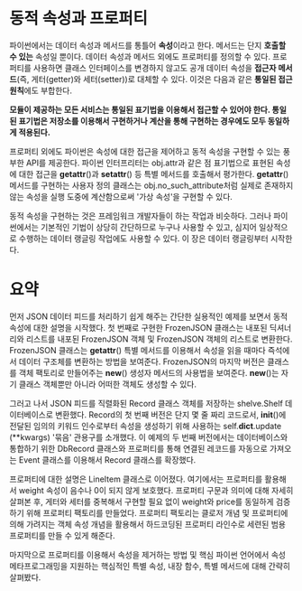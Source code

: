 # 동적 속성과 프로퍼티

파이썬에서는 데이터 속성과 메서드를 통틀어 **속성**이라고 한다. 메서드는 단지 **호출할 수 있는** 속성일 뿐이다. 데이터 속성과 메서드 외에도 프로퍼티를 정의할 수 있다. 프로퍼티를 사용하면 클래스 인터페이스를 변경하지 않고도 공개 데이터 속성을 **접근자 메서드**(즉, 게터(getter)와 세터(setter))로 대체할 수 있다. 이것은 다음과 같은 **통일된 접근 원칙**에도 부합한다.

**모듈이 제공하는 모든 서비스는 통일된 표기법을 이용해서 접근할 수 있어야 한다. 통일된 표기법은 저장소를 이용해서 구현하거나 계산을 통해 구현하는 경우에도 모두 동일하게 적용된다.**

프로퍼티 외에도 파이썬은 속성에 대한 접근을 제어하고 동적 속성을 구현할 수 있는 풍부한 API를 제공한다. 파이썬 인터프리터는 obj.attr과 같은 점 표기법으로 표현된 속성에 대한 접근을 __getattr__()과 __setattr__() 등 특별 메서드를 호출해서 평가한다. __getattr__() 메서드를 구현하는 사용자 정의 클래스는 obj.no_such_attribute처럼 실제로 존재하지 않는 속성을 실행 도중에 계산함으로써 '가상 속성'을 구현할 수 있다.

동적 속성을 구현하는 것은 프레임워크 개발자들이 하는 작업과 비슷하다. 그러나 파이썬에서는 기본적인 기법이 상당히 간단하므로 누구나 사용할 수 있고, 심지어 일상적으로 수행하는 데이터 랭글링 작업에도 사용할 수 있다. 이 장은 데이터 랭글링부터 시작한다.

# 요약

먼저 JSON 데이터 피드를 처리하기 쉽게 해주는 간단한 실용적인 예제를 보면서 동적 속성에 대한 설명을 시작했다. 첫 번째로 구현한 FrozenJSON 클래스는 내포된 딕셔너리와 리스트를 내포된 FrozenJSON 객체 및 FrozenJSON 객체의 리스트로 변환한다. FrozenJSON 클래스는 __getattr__() 특별 메서드를 이용해서 속성을 읽을 때마다 즉석에서 데이터 구조체를 변환하는 방법을 보여준다. FrozenJSON의 마지막 버전은 클래스를 객체 팩토리로 만들어주는 __new__() 생성자 메서드의 사용법을 보여준다. __new__()는 자기 클래스 객체뿐만 아니라 어떠한 객체도 생성할 수 있다.

그러고 나서 JSON 피드를 직렬화된 Record 클래스 객체를 저장하는 shelve.Shelf 데이터베이스로 변환했다. Record의 첫 번째 버전은 단지 몇 줄 짜리 코드로서, __init__()에 전달된 임의의 키워드 인수로부터 속성을 생성하기 위해 사용하는 self.__dict__.update (**kwargs) '묶음' 관용구를 소개했다. 이 예제의 두 번째 버전에서는 데이터베이스와 통합하기 위한 DbRecord 클래스와 프로퍼티를 통해 연결된 레코드를 자동으로 가져오는 Event 클래스를 이용해서 Record 클래스를 확장했다.

프로퍼티에 대한 설명은 LineItem 클래스로 이어졌다. 여기에서는 프로퍼티를 활용해서 weight 속성이 음수나 0이 되지 않게 보호했다. 프로퍼티 구문과 의미에 대해 자세히 살펴본 후, 게터와 세터를 중복해서 구현할 필요 없이 weight와 price를 동일하게 검증하기 위해 프로퍼티 팩토리를 만들었다. 프로퍼티 팩토리는 클로저 개념 및 프로퍼티에 의해 가려지는 객체 속성 개념을 활용해서 하드코딩된 프로퍼티 라인수로 세련된 범용 프로퍼티를 만들 수 있게 해준다.

마지막으로 프로퍼티를 이용해서 속성을 제거하는 방법 및 핵심 파이썬 언어에서 속성 메타프로그래밍을 지원하는 핵심적인 특별 속성, 내장 함수, 특별 메서드에 대해 간략히 살펴봤다.